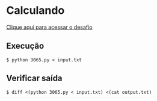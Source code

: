 # Calculando
[Clique aqui para acessar o desafio](https://www.urionlinejudge.com.br/judge/pt/problems/view/3065)

## Execução
```
$ python 3065.py < input.txt
```

## Verificar saída
```
$ diff <(python 3065.py < input.txt) <(cat output.txt)
```